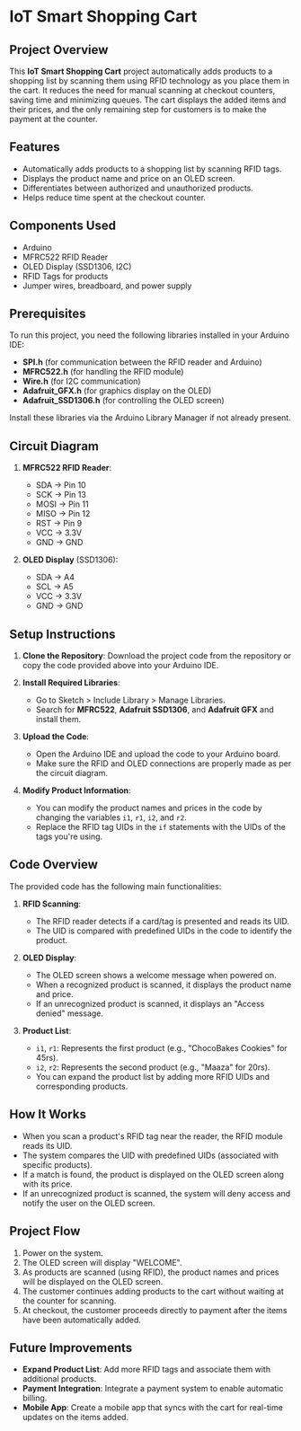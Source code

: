 # IoT Smart Shopping Cart

## Project Overview
This **IoT Smart Shopping Cart** project automatically adds products to a shopping list by scanning them using RFID technology as you place them in the cart. It reduces the need for manual scanning at checkout counters, saving time and minimizing queues. The cart displays the added items and their prices, and the only remaining step for customers is to make the payment at the counter.

## Features
- Automatically adds products to a shopping list by scanning RFID tags.
- Displays the product name and price on an OLED screen.
- Differentiates between authorized and unauthorized products.
- Helps reduce time spent at the checkout counter.

## Components Used
- Arduino
- MFRC522 RFID Reader
- OLED Display (SSD1306, I2C)
- RFID Tags for products
- Jumper wires, breadboard, and power supply

## Prerequisites
To run this project, you need the following libraries installed in your Arduino IDE:
- **SPI.h** (for communication between the RFID reader and Arduino)
- **MFRC522.h** (for handling the RFID module)
- **Wire.h** (for I2C communication)
- **Adafruit_GFX.h** (for graphics display on the OLED)
- **Adafruit_SSD1306.h** (for controlling the OLED screen)

Install these libraries via the Arduino Library Manager if not already present.

## Circuit Diagram
1. **MFRC522 RFID Reader**:
   - SDA -> Pin 10
   - SCK -> Pin 13
   - MOSI -> Pin 11
   - MISO -> Pin 12
   - RST -> Pin 9
   - VCC -> 3.3V
   - GND -> GND

2. **OLED Display** (SSD1306):
   - SDA -> A4
   - SCL -> A5
   - VCC -> 3.3V
   - GND -> GND

## Setup Instructions

1. **Clone the Repository**:
   Download the project code from the repository or copy the code provided above into your Arduino IDE.

2. **Install Required Libraries**:
   - Go to Sketch > Include Library > Manage Libraries.
   - Search for **MFRC522**, **Adafruit SSD1306**, and **Adafruit GFX** and install them.

3. **Upload the Code**:
   - Open the Arduino IDE and upload the code to your Arduino board.
   - Make sure the RFID and OLED connections are properly made as per the circuit diagram.

4. **Modify Product Information**:
   - You can modify the product names and prices in the code by changing the variables `i1`, `r1`, `i2`, and `r2`.
   - Replace the RFID tag UIDs in the `if` statements with the UIDs of the tags you're using.

## Code Overview

The provided code has the following main functionalities:
1. **RFID Scanning**: 
   - The RFID reader detects if a card/tag is presented and reads its UID.
   - The UID is compared with predefined UIDs in the code to identify the product.

2. **OLED Display**:
   - The OLED screen shows a welcome message when powered on.
   - When a recognized product is scanned, it displays the product name and price.
   - If an unrecognized product is scanned, it displays an "Access denied" message.

3. **Product List**:
   - `i1`, `r1`: Represents the first product (e.g., "ChocoBakes Cookies" for 45rs).
   - `i2`, `r2`: Represents the second product (e.g., "Maaza" for 20rs).
   - You can expand the product list by adding more RFID UIDs and corresponding products.

## How It Works

- When you scan a product's RFID tag near the reader, the RFID module reads its UID.
- The system compares the UID with predefined UIDs (associated with specific products).
- If a match is found, the product is displayed on the OLED screen along with its price.
- If an unrecognized product is scanned, the system will deny access and notify the user on the OLED screen.

## Project Flow

1. Power on the system.
2. The OLED screen will display "WELCOME".
3. As products are scanned (using RFID), the product names and prices will be displayed on the OLED screen.
4. The customer continues adding products to the cart without waiting at the counter for scanning.
5. At checkout, the customer proceeds directly to payment after the items have been automatically added.

## Future Improvements
- **Expand Product List**: Add more RFID tags and associate them with additional products.
- **Payment Integration**: Integrate a payment system to enable automatic billing.
- **Mobile App**: Create a mobile app that syncs with the cart for real-time updates on the items added.

